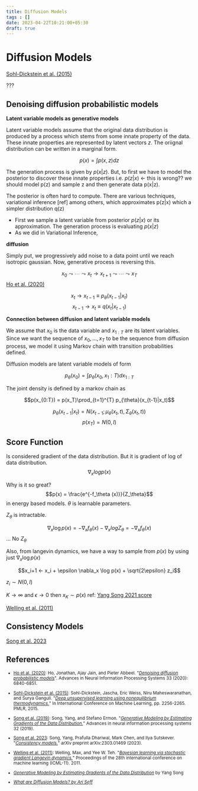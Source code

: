 ```yaml
---
title: Diffusion Models
tags : []
date: 2023-04-22T10:21:00+05:30
draft: true
---
```





# Diffusion Models
[Sohl-Dickstein et al. (2015)]



???



## Denoising diffusion probabilistic models

**Latent variable models as generative models**

Latent variable models assume that the original data distribution is produced by a process which stems from some innate property of the data. These innate properties are represented by latent vectors $z$. The oriignal distribution can be written in a marginal form. 

$$p(x) = \int p(x,z)dz$$

The generation process is given by $p(x|z)$. But, to first we have to model the posterior to discover these innate properties i.e. $p(z|x)$ <- this is wrong?? we should model p(z) and sample z and then generate data p(x|z). 

The posterior is often hard to compute. There are various techniques, variational inference [ref] among others, which approximates p(z|x) which a simpler distribution q(z)

* First we sample a latent variable from posterior $p(z|x)$ or its approximation. The generation process is evaluating $p(x|z)$
* As we did in Variational Inference, 

**diffusion**

Simply put, we progressively add noise to a data point until we reach isotropic gaussian. Now, generative process is reversing this.

$$x_0 \leadsto \cdots \leadsto x_{t} \to x_{t+1} \leadsto \cdots \leadsto x_T$$
[Ho et al. (2020)]

$$x_{t} \to x_{t-1} \equiv p_\theta(x_{t-1}|x_t)$$
$$x_{t-1} \to x_{t} \equiv q(x_{t}|x_{t-1})$$


**Connection between diffusion and latent variable models**

We assume that $x_0$ is the data variable and $x_{1:T}$ are its latent variables. Since we want the sequence of $x_0, ... ,x_T$ to be the sequence from diffusion process, we model it using Markov chain with transition probabilities defined. 

Diffusion models are latent variable models of form

$$p_\theta(x_0) = \int p_\theta(x_0,x_1:T) dx_{1:T}$$

The joint density is defined by a markov chain as

$$p(x_{0:T}) = p(x_T)\prod_{t=1}^{T} p_{\theta}(x_{t-1}|x_t)$$

$$p_{\theta}(x_{t-1}|x_t) = N(x_{t-1}; \mu_{\theta}(x_t,t),\Sigma_{\theta}(x_t,t))$$
$$p(x_T) = N(0,I)$$



## Score Function

Is considered gradient of the data distribution. But it is gradient of log  of data distribution. 
$$\nabla_x log p(x)$$


Why is it so great?
$$p(x) = \frac{e^{-f_\theta (x)}}{Z_\theta}$$  in energy based models.  $\theta$ is learnable parameters. 

$Z_\theta$ is intractable. 

$$\nabla_x \log p(x) = - \nabla_x f_\theta(x) - \nabla_x log Z_\theta = - \nabla_x f_\theta(x)$$ ...  No $Z_\theta$



Also, from langevin dynamics, we have a way to sample from $p(x)$ by using just $\nabla_x \log p(x)$

$$x_i+1 ← x_i + \epsilon \nabla_x \log p(x) + \sqrt{2\epsilon} z_i$$

$z_i \sim N(0,I)$

$K → \infty$ and $\epsilon \to 0$ then $x_K \sim p(x)$
ref: [Yang Song 2021 score]

[Welling et al. (2011)]

## Consistency Models
[Song et al. 2023]

## References
<small>
    
- [Ho et al. (2020)]: Ho, Jonathan, Ajay Jain, and Pieter Abbeel. "_[Denoising diffusion probabilistic models][Ho et al. (2020)]_". Advances in Neural Information Processing Systems 33 (2020): 6840-6851.

- [Sohl-Dickstein et al. (2015)]: Sohl-Dickstein, Jascha, Eric Weiss, Niru Maheswaranathan, and Surya Ganguli. "_[Deep unsupervised learning using nonequilibrium thermodynamics.][Sohl-Dickstein et al. (2015)]_" In International Conference on Machine Learning, pp. 2256-2265. PMLR, 2015.

- [Song et al. (2019)]: Song, Yang, and Stefano Ermon. "_[Generative Modeling by Estimating Gradients of the Data Distribution.][Song et al. (2019)]_" Advances in neural information processing systems 32 (2019).

- [Song et al. 2023]: Song, Yang, Prafulla Dhariwal, Mark Chen, and Ilya Sutskever. "_[Consistency models.][Song et al. 2023]_" arXiv preprint arXiv:2303.01469 (2023).

- [Welling et al. (2011)]: Welling, Max, and Yee W. Teh. "_[Bayesian learning via stochastic gradient Langevin dynamics.][Welling et al. (2011)]_" Proceedings of the 28th international conference on machine learning (ICML-11). 2011.

- _[Generative Modeling by Estimating Gradients of the Data Distribution][Yang Song 2021 score]_ by Yang Song

- _[What are Diffusion Models? by Ari Seff][Ari Seff Diffusion Models youtube]_

[Ho et al. (2020)]:    <https://arxiv.org/pdf/2006.11239.pdf>
    "Ho, Jonathan, Ajay Jain, and Pieter Abbeel. \"Denoising diffusion probabilistic models\". Advances in Neural Information Processing Systems 33 (2020): 6840-6851."

[Sohl-Dickstein et al. (2015)]:    <https://arxiv.org/pdf/1503.03585.pdf>
    "Sohl-Dickstein, Jascha, Eric Weiss, Niru Maheswaranathan, and Surya Ganguli. \"Deep unsupervised learning using nonequilibrium thermodynamics.\" In International Conference on Machine Learning, pp. 2256-2265. PMLR, 2015."

[Song et al. (2019)]:    <https://arxiv.org/abs/1907.05600>
    "Song, Yang, and Stefano Ermon. \"Generative Modeling by Estimating Gradients of the Data Distribution.\" Advances in neural information processing systems 32 (2019)."

[Song et al. 2023]:    <https://arxiv.org/abs/2303.01469>
    "Song, Yang, Prafulla Dhariwal, Mark Chen, and Ilya Sutskever. \"Consistency models.\" arXiv preprint arXiv:2303.01469 (2023)."

[Welling et al. (2011)]:    <https://www.stats.ox.ac.uk/~teh/research/compstats/WelTeh2011a.pdf>
    "Welling, Max, and Yee W. Teh. \"Bayesian learning via stochastic gradient Langevin dynamics.\" Proceedings of the 28th international conference on machine learning (ICML-11). 2011."

[Yang Song 2021 score]:    <https://yang-song.net/blog/2021/score>
    "Generative Modeling by Estimating Gradients of the Data Distribution by Yang Song"

[Ari Seff Diffusion Models youtube]:    <https://www.youtube.com/watch?v=fbLgFrlTnGU>
        "What are Diffusion Models? by Ari Seff"
</small>
